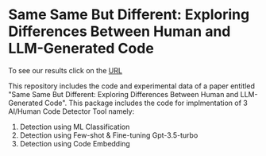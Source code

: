 # Same Same But Different: Exploring Differences Between Human and LLM-Generated Code


To see our results click on the [URL](https://example.com)

This repository includes the code and experimental data of a paper entitled "Same Same But Different: Exploring Differences Between Human and LLM-Generated Code". This package includes the code for implmentation of 3 AI/Human Code Detector Tool namely:

1. Detection using ML Classification
2. Detection using Few-shot & Fine-tuning Gpt-3.5-turbo
3. Detection using Code Embedding